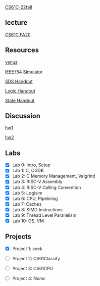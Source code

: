 [CS61C-22fall](https://cs61c.org/fa22/)

## lecture

[CS61C FA20](https://www.bilibili.com/video/BV1Se411c766/?spm_id_from=333.337.search-card.all.click&vd_source=ffd7aa33c178fb1cead28a3d0df0d4d0)

## Resources
[venus](https://venus.cs61c.org/)

[IEEE754 Simulator](https://www.h-schmidt.net/FloatConverter/IEEE754.html)

[SDS Handout](https://inst.eecs.berkeley.edu/~cs61c/sp21/resources-pdfs/sds.pdf)

[Logic Handout](https://inst.eecs.berkeley.edu/~cs61c/sp21/resources-pdfs/boolean.pdf)

[State Handout](https://inst.eecs.berkeley.edu/~cs61c/sp21/resources-pdfs/state.pdf)

## Discussion

[hw1](https://www.youtube.com/watch?v=vqctG2mzxDE)

[hw2](https://www.youtube.com/watch?v=6NseWohIjHY)

## Labs

- [x] Lab 0: Intro, Setup
- [x] Lab 1: C, CGDB
- [x] Lab 2: C Memory Management, Valgrind
- [x] Lab 3: RISC-V Assembly
- [x] Lab 4: RISC-V Calling Convention
- [x] Lab 5: Logisim
- [x] Lab 6: CPU, Pipelining
- [x] Lab 7: Caches
- [x] Lab 8: SIMD Instructions
- [x] Lab 9: Thread Level Parallelism
- [x] Lab 10: OS, VM

## Projects

- [x] Project 1: snek
- [ ] Project 2: CS61Classify
- [ ] Project 3: CS61CPU
- [ ] Project 4: Numc



